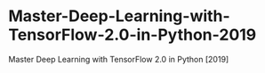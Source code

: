 # Master-Deep-Learning-with-TensorFlow-2.0-in-Python-2019
Master Deep Learning with TensorFlow 2.0 in Python [2019]
